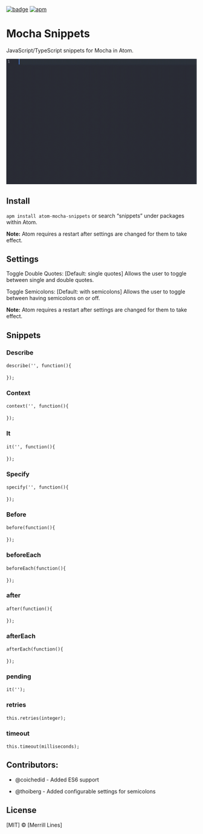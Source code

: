 [![badge][apm]][package]
[![apm](https://img.shields.io/apm/dm/atom-mocha-snippets.svg?style=flat-square)](https://atom.io/packages/atom-mocha-snippets)

# Mocha Snippets

JavaScript/TypeScript snippets for Mocha in Atom.

![](https://raw.githubusercontent.com/Linesmerrill/atom-mocha-snippets/master/images/usage.gif)

## Install
`apm install atom-mocha-snippets` or search “snippets” under packages within Atom.

**Note:** Atom requires a restart after settings are changed for them to take effect.

## Settings
Toggle Double Quotes: [Default: single quotes] Allows the user to toggle between single and double quotes.

Toggle Semicolons: [Default: with semicolons] Allows the user to toggle between having semicolons on or off.

**Note:** Atom requires a restart after settings are changed for them to take effect.

## Snippets

### Describe

```
describe('', function(){

});
```

### Context

```
context('', function(){

});
```

### It

```
it('', function(){

});
```
### Specify

```
specify('', function(){

});
```

### Before

```
before(function(){

});
```

### beforeEach

```
beforeEach(function(){

});
```

### after

```
after(function(){

});
```

### afterEach

```
afterEach(function(){

});
```

### pending

```
it('');
```

### retries

```
this.retries(integer);
```

### timeout

```
this.timeout(milliseconds);
```

## Contributors:

* @coichedid - Added ES6 support

* @thoiberg - Added configurable settings for semicolons

License
-------
[MIT] © [Merrill Lines]

[apm]:              https://img.shields.io/apm/v/atom-mocha-snippets.svg?style=flat-square
[package]:          https://atom.io/packages/atom-mocha-snippets

